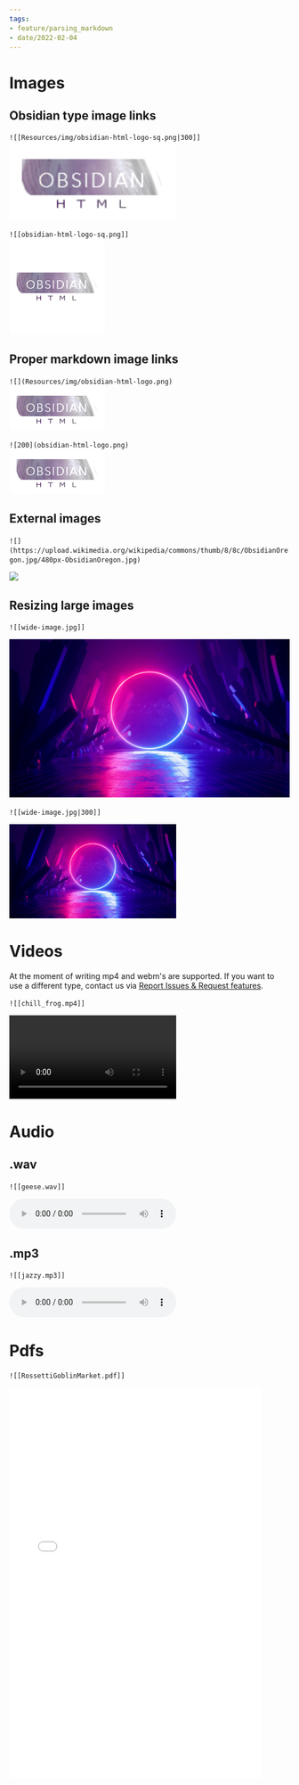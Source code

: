 ```yaml
---
tags:
- feature/parsing_markdown
- date/2022-02-04
---
```

   
# Images   
## Obsidian type image links    
`![[Resources/img/obsidian-html-logo-sq.png|300]]`   
<img src="../Resources/img/obsidian-html-logo.png"  width="300">   
   
`![[obsidian-html-logo-sq.png]]`   
![](../Resources/img/obsidian-html-logo-sq.png)    
## Proper markdown image links   
`![](Resources/img/obsidian-html-logo.png)`   
![](../Resources/img/obsidian-html-logo.png)   
   
`![200](obsidian-html-logo.png)`   
![200](../Resources/img/obsidian-html-logo.png)   
   
## External images   
`![](https://upload.wikimedia.org/wikipedia/commons/thumb/8/8c/ObsidianOregon.jpg/480px-ObsidianOregon.jpg)`   
   
![](https://upload.wikimedia.org/wikipedia/commons/thumb/8/8c/ObsidianOregon.jpg/480px-ObsidianOregon.jpg)   
   
## Resizing large images   
`![[wide-image.jpg]]`   
   
![](../Resources/img/wide-image.jpg)   
   
`![[wide-image.jpg|300]]`   
   
<img src="../Resources/img/wide-image.jpg"  width="300">   
   
   
# Videos   
At the moment of writing mp4 and webm's are supported. If you want to use a different type, contact us via [Report Issues & Request features](../General%20Information/Report%20Issues%20%26%20Request%20features.md).   
   
`![[chill_frog.mp4]]`   
   
<video controls><source src="../Resources/mp4/chill_frog.mp4" type="video/mp4">Your browser does not support the video tag.</video>   
   
# Audio    
##  .wav   
 `![[geese.wav]]`   
    
 <audio controls>   
    <source src="../Resources/audio/geese.wav" type="audio/x-wav">   
  Your browser does not support the audio element.   
</audio>    
   
## .mp3   
 `![[jazzy.mp3]]`   
    
 <audio controls>   
    <source src="../Resources/audio/jazzy.mp3" type="audio/mpeg">   
  Your browser does not support the audio element.   
</audio>    
   
# Pdfs   
`![[RossettiGoblinMarket.pdf]]`   
   
<embed src="../Resources/pdfs/RossettiGoblinMarket.pdf" width="90%" height="700px">